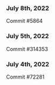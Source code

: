 ### July 8th, 2022

Commit #5864

### July 5th, 2022

Commit #314353


### July 4th, 2022

Commit #72281

